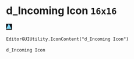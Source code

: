 # d_Incoming Icon `16x16`
<img src="/img/d_Incoming%20Icon.png" width=16 height=16>

``` CSharp
EditorGUIUtility.IconContent("d_Incoming Icon")
```
```
d_Incoming Icon
```
